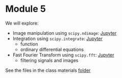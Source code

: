 # Module 5

We will explore:

- Image manipulation using `scipy.ndimage`: [Jupyter](image.ipynb)
- Integration using `scipy.integrate`: [Jupyter](integrate.ipynb)
    - function 
    - ordinary differential equations
- Fast Fourier Transform using `scipy.fft`: [Jupyter](fft.ipynb)
    - filtering signals and images


See the files in the class materials [folder](../../../../tree/master/src/05)
